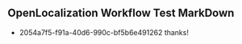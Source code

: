 ## OpenLocalization Workflow Test MarkDown
* 2054a7f5-f91a-40d6-990c-bf5b6e491262 thanks!

<!--HONumber=Sep16_HO1-->


